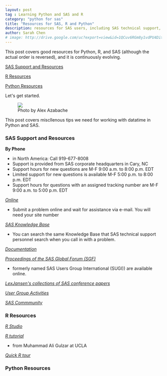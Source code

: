 ```yaml
---
layout: post
tag : Learning Python and SAS and R
category: "python for sas"
title: "Resources for SAS, R and Python"
description: resources for SAS users, including SAS technical support, conference proceedings and/or e-mail LISTSERVs, and SAS users groups. 
author: Sarah Chen
# image: http://drive.google.com/uc?export=view&id=1QCuv6RGm8y1vdPU4DitqOZPIbx8Nw-yM
---
```


This post covers good resources for Python, R, and SAS (although the actual order is reversed), and it is continuously evolving.  

[SAS Support and Resources](#Comparing-Dates)

[R Resources](#R)

[Python Resources](#Python)

Let's get started. 
<figure>
  <img src="{{ "/images/posts/alex-azabache.jpg" | relative_url }}">
  <figcaption>Photo by Alex Azabache</figcaption>
</figure>

This post covers miscllenous tips we need for working with datatime in Python and SAS.

<h3 id="Comparing-Dates">SAS Support and Resources</h3>

**By Phone** 
 - in North America: Call 919-677-8008 
 - Support is provided from SAS corporate headquarters in Cary, NC
 - Support hours for new questions are M-F 9:00 a.m. to 8:00 p.m. EDT
 - Limited support for new questions is available M-F 5:00 p.m. to 8:00 p.m. EDT
 - Support hours for questions with an assigned tracking number are M-F 9:00 a.m. to 5:00 p.m. EDT

[*Online*](http://support.sas.com/)
 - Submit a problem online and wait for assistance via e-mail. You will need your site number

[*SAS Knowledge Base*](http://support.sas.com/resources/)
 - You can search the same Knowledge Base that SAS technical support personnel search when you call in with a problem.

[*Documentation*](http://support.sas.com/documentation/index.html)

[*Proceedings of the SAS Global Forum (SGF)*](http://support.sas.com/events/sasglobalforum/previous/online.html)
 - formerly named SAS Users Group International (SUGI)) are available online.

[*LexJansen's collections of SAS conference papers*](http://www.lexjansen.com/)

[*User Group Activities*](http://support.sas.com/sasusersupport/usergroups/us.html#s1=1) 


[*SAS Commmunity*](http://www.sascommunity.org/wiki/Main_Page)


<h3 id="R">R Resources</h3>


[*R Studio*](https://dss.princeton.edu/training/RStudio101.pdf)

[*R tutorial*](http://web.cs.ucla.edu/~gulzar/rstudio/basic-tutorial.html)
 - from Muhammad Ali Gulzar at UCLA

[*Quick R tour*](https://www.statmethods.net/)

<h3 id="Python">Python Resources</h3>
